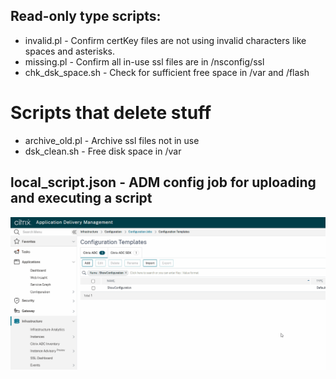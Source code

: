 ## Read-only type scripts:
- invalid.pl - Confirm certKey files are not using invalid characters like spaces and asterisks.
- missing.pl - Confirm all in-use ssl files are in /nsconfig/ssl
- chk_dsk_space.sh - Check for sufficient free space in /var and /flash 


# Scripts that delete stuff
- archive_old.pl - Archive ssl files not in use
- dsk_clean.sh - Free disk space in /var

  
## local_script.json - ADM config job for uploading and executing a script
![local_script.json](https://raw.githubusercontent.com/rd636/adc_scripts/master/image.gif)
